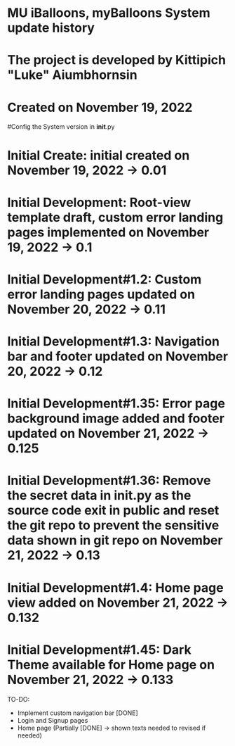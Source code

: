 # MU iBalloons, myBalloons System update history

# The project is developed by Kittipich "Luke" Aiumbhornsin

# Created on November 19, 2022

#Config the System version in **init**.py

# Initial Create: initial created on November 19, 2022 -> 0.01

# Initial Development: Root-view template draft, custom error landing pages implemented on November 19, 2022 -> 0.1

# Initial Development#1.2: Custom error landing pages updated on November 20, 2022 -> 0.11

# Initial Development#1.3: Navigation bar and footer updated on November 20, 2022 -> 0.12

# Initial Development#1.35: Error page background image added and footer updated on November 21, 2022 -> 0.125

# Initial Development#1.36: Remove the secret data in **init**.py as the source code exit in public and reset the git repo to prevent the sensitive data shown in git repo on November 21, 2022 -> 0.13

# Initial Development#1.4: Home page view added on November 21, 2022 -> 0.132

# Initial Development#1.45: Dark Theme available for Home page on November 21, 2022 -> 0.133

TO-DO:

- Implement custom navigation bar [DONE]
- Login and Signup pages
- Home page (Partially [DONE] -> shown texts needed to revised if needed)
